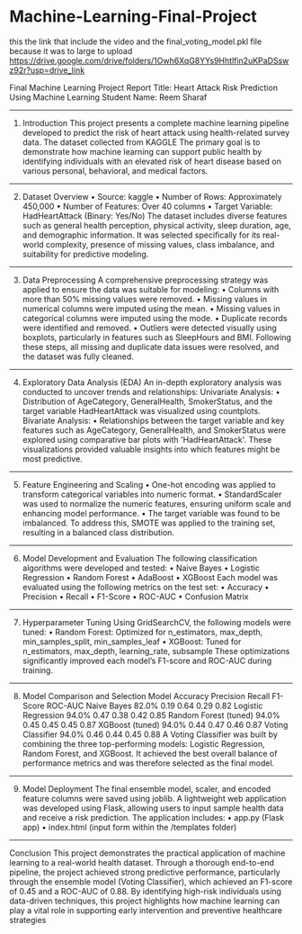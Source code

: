 # Machine-Learning-Final-Project
this the link that include the video and the final_voting_model.pkl file because it was to large to upload 
https://drive.google.com/drive/folders/1Owh6XqG8YYs9Hhtlfin2uKPaDSswz92r?usp=drive_link 


Final Machine Learning Project Report
Title: Heart Attack Risk Prediction Using Machine Learning
Student Name: Reem Sharaf
________________________________________
1. Introduction
This project presents a complete machine learning pipeline developed to predict the risk of heart attack using health-related survey data. The dataset collected from KAGGLE The primary goal is to demonstrate how machine learning can support public health by identifying individuals with an elevated risk of heart disease based on various personal, behavioral, and medical factors.
________________________________________
2. Dataset Overview
•	Source: kaggle 
•	Number of Rows: Approximately 450,000
•	Number of Features: Over 40 columns
•	Target Variable: HadHeartAttack (Binary: Yes/No)
The dataset includes diverse features such as general health perception, physical activity, sleep duration, age, and demographic information. It was selected specifically for its real-world complexity, presence of missing values, class imbalance, and suitability for predictive modeling.
________________________________________
3. Data Preprocessing
A comprehensive preprocessing strategy was applied to ensure the data was suitable for modeling:
•	Columns with more than 50% missing values were removed.
•	Missing values in numerical columns were imputed using the mean.
•	Missing values in categorical columns were imputed using the mode.
•	Duplicate records were identified and removed.
•	Outliers were detected visually using boxplots, particularly in features such as SleepHours and BMI.
Following these steps, all missing and duplicate data issues were resolved, and the dataset was fully cleaned.
________________________________________
4. Exploratory Data Analysis (EDA)
An in-depth exploratory analysis was conducted to uncover trends and relationships:
Univariate Analysis:
•	Distribution of AgeCategory, GeneralHealth, SmokerStatus, and the target variable HadHeartAttack was visualized using countplots.
Bivariate Analysis:
•	Relationships between the target variable and key features such as AgeCategory, GeneralHealth, and SmokerStatus were explored using comparative bar plots with 'HadHeartAttack'.
These visualizations provided valuable insights into which features might be most predictive.
________________________________________
5. Feature Engineering and Scaling
•	One-hot encoding was applied to transform categorical variables into numeric format.
•	StandardScaler was used to normalize the numeric features, ensuring uniform scale and enhancing model performance.
•	The target variable was found to be imbalanced. To address this, SMOTE  was applied to the training set, resulting in a balanced class distribution.
________________________________________
6. Model Development and Evaluation
The following classification algorithms were developed and tested:
•	Naive Bayes
•	Logistic Regression
•	Random Forest
•	AdaBoost
•	XGBoost
Each model was evaluated using the following metrics on the test set:
•	Accuracy
•	Precision
•	Recall
•	F1-Score
•	ROC-AUC
•	Confusion Matrix
________________________________________
7. Hyperparameter Tuning
Using GridSearchCV, the following models were tuned:
•	Random Forest: Optimized for n_estimators, max_depth, min_samples_split, min_samples_leaf
•	XGBoost: Tuned for n_estimators, max_depth, learning_rate, subsample
These optimizations significantly improved each model’s F1-score and ROC-AUC during training.
________________________________________
8. Model Comparison and Selection
Model	Accuracy	Precision	Recall	F1-Score	ROC-AUC
Naive Bayes	82.0%	0.19	0.64	0.29	0.82
Logistic Regression	94.0%	0.47	0.38	0.42	0.85
Random Forest (tuned)	94.0%	0.45	0.45	0.45	0.87
XGBoost (tuned)	94.0%	0.44	0.47	0.46	0.87
Voting Classifier	94.0%	0.46	0.44	0.45	0.88 
A Voting Classifier was built by combining the three top-performing models: Logistic Regression, Random Forest, and XGBoost. It achieved the best overall balance of performance metrics and was therefore selected as the final model.
________________________________________
9. Model Deployment
The final ensemble model, scaler, and encoded feature columns were saved using joblib. A lightweight web application was developed using Flask, allowing users to input sample health data and receive a risk prediction. The application includes:
•	app.py (Flask app)
•	index.html (input form within the /templates folder)
________________________________________
 Conclusion
This project demonstrates the practical application of machine learning to a real-world health dataset. Through a thorough end-to-end pipeline, the project achieved strong predictive performance, particularly through the ensemble model (Voting Classifier), which achieved an F1-score of 0.45 and a ROC-AUC of 0.88.
By identifying high-risk individuals using data-driven techniques, this project highlights how machine learning can play a vital role in supporting early intervention and preventive healthcare strategies


